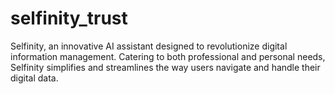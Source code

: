 # selfinity_trust
Selfinity, an innovative AI assistant designed to revolutionize digital information management. Catering to both professional and personal needs, Selfinity simplifies and streamlines the way users navigate and handle their digital data. 
